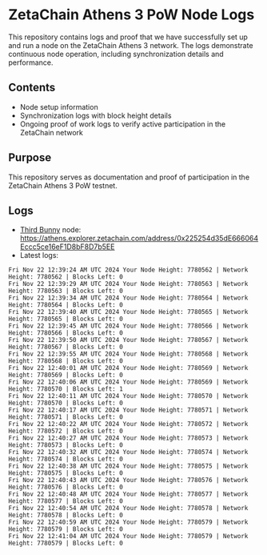 # ZetaChain Athens 3 PoW Node Logs
This repository contains logs and proof that we have successfully set up and run a node on the ZetaChain Athens 3 network. The logs demonstrate continuous node operation, including synchronization details and performance.

## Contents
- Node setup information
- Synchronization logs with block height details
- Ongoing proof of work logs to verify active participation in the ZetaChain network

## Purpose
This repository serves as documentation and proof of participation in the ZetaChain Athens 3 PoW testnet.

## Logs

- [Third Bunny](https://thirdbunny.xyz/) node: https://athens.explorer.zetachain.com/address/0x225254d35dE666064Eccc5ce16eF1D8bF8D7b5EE
- Latest logs:
```
Fri Nov 22 12:39:24 AM UTC 2024 Your Node Height: 7780562 | Network Height: 7780562 | Blocks Left: 0
Fri Nov 22 12:39:29 AM UTC 2024 Your Node Height: 7780563 | Network Height: 7780563 | Blocks Left: 0
Fri Nov 22 12:39:34 AM UTC 2024 Your Node Height: 7780564 | Network Height: 7780564 | Blocks Left: 0
Fri Nov 22 12:39:40 AM UTC 2024 Your Node Height: 7780565 | Network Height: 7780565 | Blocks Left: 0
Fri Nov 22 12:39:45 AM UTC 2024 Your Node Height: 7780566 | Network Height: 7780566 | Blocks Left: 0
Fri Nov 22 12:39:50 AM UTC 2024 Your Node Height: 7780567 | Network Height: 7780567 | Blocks Left: 0
Fri Nov 22 12:39:55 AM UTC 2024 Your Node Height: 7780568 | Network Height: 7780568 | Blocks Left: 0
Fri Nov 22 12:40:01 AM UTC 2024 Your Node Height: 7780569 | Network Height: 7780569 | Blocks Left: 0
Fri Nov 22 12:40:06 AM UTC 2024 Your Node Height: 7780569 | Network Height: 7780570 | Blocks Left: 1
Fri Nov 22 12:40:11 AM UTC 2024 Your Node Height: 7780570 | Network Height: 7780570 | Blocks Left: 0
Fri Nov 22 12:40:17 AM UTC 2024 Your Node Height: 7780571 | Network Height: 7780571 | Blocks Left: 0
Fri Nov 22 12:40:22 AM UTC 2024 Your Node Height: 7780572 | Network Height: 7780572 | Blocks Left: 0
Fri Nov 22 12:40:27 AM UTC 2024 Your Node Height: 7780573 | Network Height: 7780573 | Blocks Left: 0
Fri Nov 22 12:40:32 AM UTC 2024 Your Node Height: 7780574 | Network Height: 7780574 | Blocks Left: 0
Fri Nov 22 12:40:38 AM UTC 2024 Your Node Height: 7780575 | Network Height: 7780575 | Blocks Left: 0
Fri Nov 22 12:40:43 AM UTC 2024 Your Node Height: 7780576 | Network Height: 7780576 | Blocks Left: 0
Fri Nov 22 12:40:48 AM UTC 2024 Your Node Height: 7780577 | Network Height: 7780577 | Blocks Left: 0
Fri Nov 22 12:40:54 AM UTC 2024 Your Node Height: 7780578 | Network Height: 7780578 | Blocks Left: 0
Fri Nov 22 12:40:59 AM UTC 2024 Your Node Height: 7780579 | Network Height: 7780579 | Blocks Left: 0
Fri Nov 22 12:41:04 AM UTC 2024 Your Node Height: 7780579 | Network Height: 7780579 | Blocks Left: 0
```
